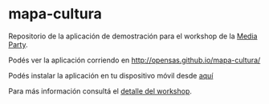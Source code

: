mapa-cultura
============

Repositorio de la aplicación de demostración para el workshop de la [Media Party](http://www.mediaparty.info/).

Podés ver la aplicación corriendo en http://opensas.github.io/mapa-cultura/

Podés instalar la aplicación en tu dispositivo móvil desde [aquí](https://build.phonegap.com/apps/529950/share)

Para más información consultá el [detalle del workshop](http://lanyrd.com/2013/hhba/scpdzb/).
